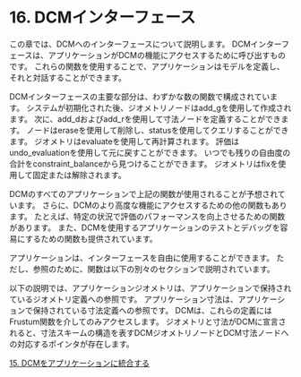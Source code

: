 # 16. DCMインターフェース

この章では、DCMへのインターフェースについて説明します。
DCMインターフェースは、アプリケーションがDCMの機能にアクセスするために呼び出すものです。
これらの関数を使用することで、アプリケーションはモデルを定義し、それと対話することができます。

DCMインターフェースの主要な部分は、わずかな数の関数で構成されています。
システムが初期化された後、ジオメトリノードはadd_gを使用して作成されます。
次に、add_dおよびadd_rを使用して寸法ノードを定義することができます。
ノードはeraseを使用して削除し、statusを使用してクエリすることができます。
ジオメトリはevaluateを使用して再計算されます。
評価はundo_evaluationを使用して元に戻すことができます。
いつでも残りの自由度の合計をconstraint_balanceから見つけることができます。
ジオメトリはfixを使用して固定または解除されます。

DCMのすべてのアプリケーションで上記の関数が使用されることが予想されています。
さらに、DCMのより高度な機能にアクセスするための他の関数もあります。
たとえば、特定の状況で評価のパフォーマンスを向上させるための関数があります。
また、DCMを使用するアプリケーションのテストとデバッグを容易にするための関数も提供されています。

アプリケーションは、インターフェースを自由に使用することができます。
ただし、参照のために、関数は以下の別々のセクションで説明されています。

以下の説明では、アプリケーションジオメトリは、アプリケーションで保持されているジオメトリ定義への参照です。
アプリケーション寸法は、アプリケーションで保持されている寸法定義への参照です。
DCMは、これらの定義にはFrustum関数を介してのみアクセスします。
ジオメトリと寸法がDCMに宣言されると、寸法スキームの構造を表すDCMジオメトリノードとDCM寸法ノードへの対応するポインタが存在します。

[15. DCMをアプリケーションに統合する](15._Integrating_the_DCM_into_an_Application.md)
